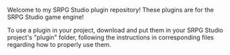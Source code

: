 Welcome to my SRPG Studio plugin repository! These plugins are for the SRPG Studio game engine!

To use a plugin in your project, download and put them in your SRPG Studio project's "plugin" folder, following the instructions in corresponding files regarding how to properly use them.
